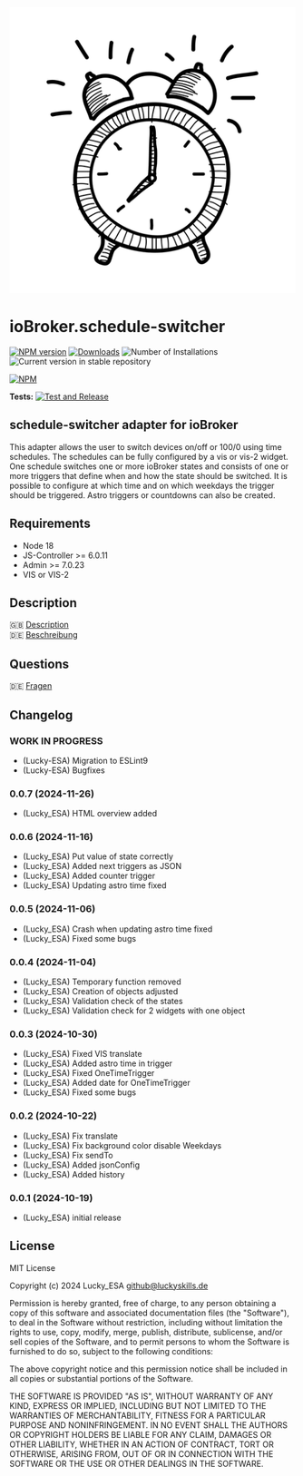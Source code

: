 ![Logo](admin/schedule-switcher.png)

# ioBroker.schedule-switcher

[![NPM version](https://img.shields.io/npm/v/iobroker.schedule-switcher.svg)](https://www.npmjs.com/package/iobroker.schedule-switcher)
[![Downloads](https://img.shields.io/npm/dm/iobroker.schedule-switcher.svg)](https://www.npmjs.com/package/iobroker.schedule-switcher)
![Number of Installations](https://iobroker.live/badges/schedule-switcher-installed.svg)
![Current version in stable repository](https://iobroker.live/badges/schedule-switcher-stable.svg)

[![NPM](https://nodei.co/npm/iobroker.schedule-switcher.png?downloads=true)](https://nodei.co/npm/iobroker.schedule-switcher/)

**Tests:** [![Test and Release](https://github.com/Lucky-ESA/ioBroker.schedule-switcher/actions/workflows/test-and-release.yml/badge.svg)](https://github.com/Lucky-ESA/ioBroker.schedule-switcher/actions/workflows/test-and-release.yml)

## schedule-switcher adapter for ioBroker

This adapter allows the user to switch devices on/off or 100/0 using time schedules.
The schedules can be fully configured by a vis or vis-2 widget.
One schedule switches one or more ioBroker states and consists of one or more triggers that define when and how the state should be switched.
It is possible to configure at which time and on which weekdays the trigger should be triggered. Astro triggers or countdowns can also be created.

## Requirements

- Node 18
- JS-Controller >= 6.0.11
- Admin >= 7.0.23
- VIS or VIS-2

## Description

🇬🇧 [Description](/docs/en/README.md)</br>
🇩🇪 [Beschreibung](/docs/de/README.md)

## Questions

🇩🇪 [Fragen](https://forum.iobroker.net/topic/77552/test-adapter-schedule-switcher)

## Changelog

<!--
    Placeholder for the next version (at the beginning of the line):
    ### **WORK IN PROGRESS**
-->

### **WORK IN PROGRESS**

- (Lucky-ESA) Migration to ESLint9
- (Lucky-ESA) Bugfixes

### 0.0.7 (2024-11-26)

- (Lucky_ESA) HTML overview added

### 0.0.6 (2024-11-16)

- (Lucky_ESA) Put value of state correctly
- (Lucky_ESA) Added next triggers as JSON
- (Lucky_ESA) Added counter trigger
- (Lucky_ESA) Updating astro time fixed

### 0.0.5 (2024-11-06)

- (Lucky_ESA) Crash when updating astro time fixed
- (Lucky_ESA) Fixed some bugs

### 0.0.4 (2024-11-04)

- (Lucky_ESA) Temporary function removed
- (Lucky_ESA) Creation of objects adjusted
- (Lucky_ESA) Validation check of the states
- (Lucky_ESA) Validation check for 2 widgets with one object

### 0.0.3 (2024-10-30)

- (Lucky_ESA) Fixed VIS translate
- (Lucky_ESA) Added astro time in trigger
- (Lucky_ESA) Fixed OneTimeTrigger
- (Lucky_ESA) Added date for OneTimeTrigger
- (Lucky_ESA) Fixed some bugs

### 0.0.2 (2024-10-22)

- (Lucky_ESA) Fix translate
- (Lucky_ESA) Fix background color disable Weekdays
- (Lucky_ESA) Fix sendTo
- (Lucky_ESA) Added jsonConfig
- (Lucky_ESA) Added history

### 0.0.1 (2024-10-19)

- (Lucky_ESA) initial release

## License

MIT License

Copyright (c) 2024 Lucky_ESA <github@luckyskills.de>

Permission is hereby granted, free of charge, to any person obtaining a copy
of this software and associated documentation files (the "Software"), to deal
in the Software without restriction, including without limitation the rights
to use, copy, modify, merge, publish, distribute, sublicense, and/or sell
copies of the Software, and to permit persons to whom the Software is
furnished to do so, subject to the following conditions:

The above copyright notice and this permission notice shall be included in all
copies or substantial portions of the Software.

THE SOFTWARE IS PROVIDED "AS IS", WITHOUT WARRANTY OF ANY KIND, EXPRESS OR
IMPLIED, INCLUDING BUT NOT LIMITED TO THE WARRANTIES OF MERCHANTABILITY,
FITNESS FOR A PARTICULAR PURPOSE AND NONINFRINGEMENT. IN NO EVENT SHALL THE
AUTHORS OR COPYRIGHT HOLDERS BE LIABLE FOR ANY CLAIM, DAMAGES OR OTHER
LIABILITY, WHETHER IN AN ACTION OF CONTRACT, TORT OR OTHERWISE, ARISING FROM,
OUT OF OR IN CONNECTION WITH THE SOFTWARE OR THE USE OR OTHER DEALINGS IN THE
SOFTWARE.
